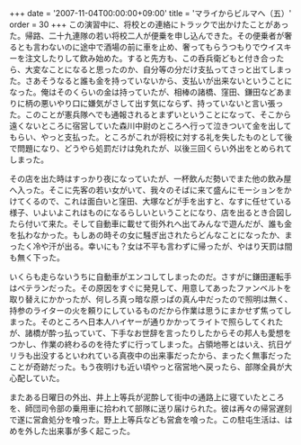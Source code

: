 +++
date = '2007-11-04T00:00:00+09:00'
title = 'マライからビルマへ（五）'
order = 30
+++
この演習中に、将校との連絡にトラックで出かけたことがあった。帰路、二十九連隊の若い将校二人が便乗を申し込んできた。その便乗者が奢るとも言わないのに途中で酒場の前に車を止め、奢ってもらうつもりでウイスキーを注文したりして飲み始めた。すると先方も、この呑兵衛どもと付き合ったら、大変なことになると思ったのか、自分等の分だけ支払ってさっと出てしまった。さあそうなると誰も金を持っていないから、支払いが出来ないということになった。俺はそのくらいの金は持っていたが、相棒の諸橋、窪田、鎌田などあまりに柄の悪いやり口に嫌気がさして出す気にならず、持っていないと言い張った。このことが憲兵隊へでも通報されるとまずいということになって、そこから遠くないところに宿営していた森川中尉のところへ行って泣きついて金を出してもらい、やっと支払った。ところがこれが将校に対する礼を失したものとして後で問題になり、どうやら処罰だけは免れたが、以後三回くらい外出をとめられてしまった。

その店を出た時はすっかり夜になっていたが、一杯飲んだ勢いでまた他の飲み屋へ入った。そこに先客の若い女がいて、我々のそばに来て盛んにモーションをかけてくるので、これは面白いと窪田、大塚などが手を出すと、なすに任せている様子、いよいよこれはものになるらしいということになり、店を出るとき合図したら付いて来た。そして自動車に載せて街外れへ出てみんなで遊んだが、誰も金を払わなかった。もしあの時その女に騒ぎ出されたらどんなことになったか、まったく冷や汗が出る。幸いにも？女は不平も言わずに帰ったが、やはり天罰は間も無く下った。

いくらも走らないうちに自動車がエンコしてしまったのだ。さすがに鎌田運転手はベテランだった。その原因をすぐに発見して、用意してあったファンベルトを取り替えにかかったが、何しろ真っ暗な原っぱの真ん中だったので照明は無く、持参のライターの火を頼りにしているものだから作業は思うにまかせず焦ってしまった。そのところへ日本人ハイヤーが通りかかってライトで照らしてくれたが、諸橋が酔っ払っていて、下手なお世辞を言ったりしたからその邦人も愛想をつかし、作業の終わるのを待たずに行ってしまった。占領地帯とはいえ、抗日ゲリラも出没するといわれている真夜中の出来事だったから、まったく無事だったことが奇跡だった。もう夜明けも近い頃やっと宿営地へ戻ったら、部隊全員が大心配していた。

またある日曜日の外出、井上上等兵が泥酔して街中の通路上に寝ていたところを、師団司令部の乗用車に拾われて部隊に送り届けられた。彼は再々の帰営遅刻で遂に営倉処分を喰った。野上上等兵なども営倉を喰った。この駐屯生活は、はめを外した出来事が多く起こった。
